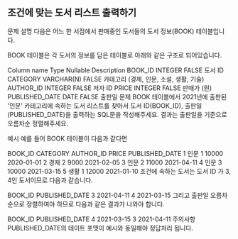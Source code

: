 조건에 맞는 도서 리스트 출력하기
--
문제 설명
다음은 어느 한 서점에서 판매중인 도서들의 도서 정보(BOOK) 테이블입니다.

BOOK 테이블은 각 도서의 정보를 담은 테이블로 아래와 같은 구조로 되어있습니다.

Column name	Type	Nullable	Description
BOOK_ID	INTEGER	FALSE	도서 ID
CATEGORY	VARCHAR(N)	FALSE	카테고리 (경제, 인문, 소설, 생활, 기술)
AUTHOR_ID	INTEGER	FALSE	저자 ID
PRICE	INTEGER	FALSE	판매가 (원)
PUBLISHED_DATE	DATE	FALSE	출판일
문제
BOOK 테이블에서 2021년에 출판된 '인문' 카테고리에 속하는 도서 리스트를 찾아서 도서 ID(BOOK_ID), 출판일 (PUBLISHED_DATE)을 출력하는 SQL문을 작성해주세요.
결과는 출판일을 기준으로 오름차순 정렬해주세요.

예시
예를 들어 BOOK 테이블이 다음과 같다면

BOOK_ID	CATEGORY	AUTHOR_ID	PRICE	PUBLISHED_DATE
1	인문	1	10000	2020-01-01
2	경제	2	9000	2021-02-05
3	인문	2	11000	2021-04-11
4	인문	3	10000	2021-03-15
5	생활	1	12000	2021-01-10
조건에 속하는 도서는 도서 ID 가 3, 4인 도서이므로 다음과 같습니다.

BOOK_ID	PUBLISHED_DATE
3	2021-04-11
4	2021-03-15
그리고 출판일 오름차순으로 정렬하여야 하므로 다음과 같은 결과가 나와야 합니다.

BOOK_ID	PUBLISHED_DATE
4	2021-03-15
3	2021-04-11
주의사항
PUBLISHED_DATE의 데이트 포맷이 예시와 동일해야 정답처리 됩니다.